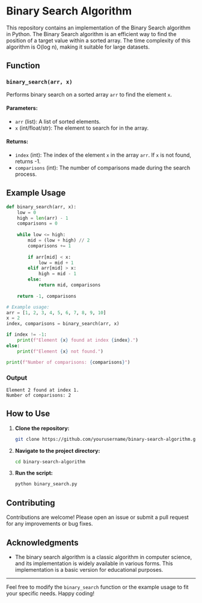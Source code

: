 # Binary Search Algorithm

This repository contains an implementation of the Binary Search algorithm in Python. The Binary Search algorithm is an efficient way to find the position of a target value within a sorted array. The time complexity of this algorithm is O(log n), making it suitable for large datasets.

## Function

### `binary_search(arr, x)`

Performs binary search on a sorted array `arr` to find the element `x`.

#### Parameters:

- `arr` (list): A list of sorted elements.
- `x` (int/float/str): The element to search for in the array.

#### Returns:

- `index` (int): The index of the element `x` in the array `arr`. If `x` is not found, returns -1.
- `comparisons` (int): The number of comparisons made during the search process.

## Example Usage

```python
def binary_search(arr, x):
    low = 0
    high = len(arr) - 1
    comparisons = 0
    
    while low <= high:
        mid = (low + high) // 2
        comparisons += 1
        
        if arr[mid] < x:
            low = mid + 1
        elif arr[mid] > x:
            high = mid - 1
        else:
            return mid, comparisons
    
    return -1, comparisons

# Example usage:
arr = [1, 2, 3, 4, 5, 6, 7, 8, 9, 10]
x = 2
index, comparisons = binary_search(arr, x)

if index != -1:
    print(f"Element {x} found at index {index}.")
else:
    print(f"Element {x} not found.")

print(f"Number of comparisons: {comparisons}")
```

### Output

```
Element 2 found at index 1.
Number of comparisons: 2
```

## How to Use

1. **Clone the repository:**
   ```sh
   git clone https://github.com/yourusername/binary-search-algorithm.git
   ```

2. **Navigate to the project directory:**
   ```sh
   cd binary-search-algorithm
   ```

3. **Run the script:**
   ```sh
   python binary_search.py
   ```

## Contributing

Contributions are welcome! Please open an issue or submit a pull request for any improvements or bug fixes.

## Acknowledgments

- The binary search algorithm is a classic algorithm in computer science, and its implementation is widely available in various forms. This implementation is a basic version for educational purposes.

---

Feel free to modify the `binary_search` function or the example usage to fit your specific needs. Happy coding!
